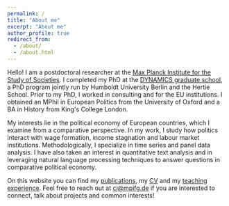 ```yaml
---
permalink: /
title: "About me"
excerpt: "About me"
author_profile: true
redirect_from: 
  - /about/
  - /about.html
---
```


Hello! I am a postdoctoral researcher at the [Max Planck Institute for the Study of Societies](https://www.mpifg.de/2733/en). I completed my PhD at the [DYNAMICS graduate school](https://www.sowi.hu-berlin.de/en/dynamics/), a PhD program jointly run by Humboldt University Berlin and the Hertie School. Prior to my PhD, I worked in consulting and for the EU institutions. I obtained an MPhil in European Politics from the University of Oxford and a BA in History from King's College London.  

My interests lie in the political economy of European countries, which I examine from a comparative perspective. In my work, I study how politics interact with wage formation, income stagnation and labour market institutions.  Methodologically, I specialize in time series and panel data analysis. I have also taken an interest in quantitative text analysis and in leveraging natural language processing techniques to answer questions in comparative political economy.  

On this website you can find my [publications](https://joshcova.github.io/publications/), my [CV](https://joshcova.github.io/files/CV_COVA_Aug_2023.pdf) and my [teaching experience](https://joshcova.github.io/teaching/). Feel free to reach out at <cj@mpifg.de> if you are interested to connect, talk about projects and common interests!